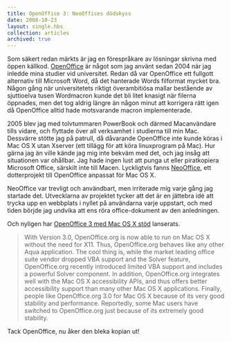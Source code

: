 ```yaml
---
title: OpenOffice 3: NeoOffices dödskyss
date: 2008-10-23
layout: single.hbs
collection: articles
archived: true
---
```

Som säkert redan märkts är jag en förespråkare av lösningar skrivna med
öppen källkod. [OpenOffice](http://openoffice.org) är något som jag
använt sedan 2004 när jag inledde mina studier vid universitet. Redan då
var OpenOffice ett fullgott alternativ till Microsoft Word, då det
hanterade Words filformat mycket bra. Någon gång när universitetets
riktigt överambitiösa mallar bestående av sjuttioelva tusen Wordmacron
kunde det bli litet knasigt när filerna öppnades, men det tog aldrig
längre än någon minut att korrigera rätt igen då OpenOffice alltid hade
motsvarande macron implementerade.

2005 blev jag med tolvtummaren PowerBook och därmed Macanvändare tills
vidare, och flyttade över all verksamhet i studierna till min Mac.
Dessvärre stötte jag på patrull, då dåvarande OpenOffice inte kunde
köras i Mac OS X utan Xserver (ett tillägg för att köra linuxprogram på
Mac). Hur gärna jag än ville kände jag mig inte bekväm med det, och jag
insåg att situationen var ohållbar. Jag hade ingen lust att punga ut
eller piratkopiera Microsoft Office, särskilt inte till Macen.
Lyckligtvis fanns
[NeoOffice](http://www.neooffice.org/neojava/en/index.php), ett
dotterprojekt till OpenOffice anpassat för Mac OS X.

NeoOffice var trevligt och användbart, men irriterade mig varje gång jag
startade det. Utvecklarna av projektet tycker att det är en jättebra idé
att trycka upp en webbplats i nyllet på användarna varje uppstart, och
med tiden börjde jag undvika att ens röra office-dokument av den
anledningen.

Och nyligen har [OpenOffice 3 med Mac OS X
stöd](http://www.openoffice.org/dev_docs/features/3.0/) lanserats.

> With Version 3.0, OpenOffice.org is now able to run on Mac OS X
> without the need for X11. Thus, OpenOffice.org behaves like any other
> Aqua application. The cool thing is, while the market leading office
> suite vendor dropped VBA support and the Solver feature,
> OpenOffice.org recently introduced limited VBA support and includes a
> powerful Solver component. In addition, OpenOffice.org integrates well
> with the Mac OS X accessibility APIs, and thus offers better
> accessibility support than many other Mac OS X applications. Finally,
> people like OpenOffice.org 3.0 for Mac OS X because of its very good
> stability and performance. Reportedly, some Mac users have switched to
> OpenOffice.org just because of its extremely good stability.

Tack OpenOffice, nu åker den bleka kopian ut!